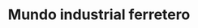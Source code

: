 ---
title: "Mundo industrial ferretero"
url: /barcelona/mundo-industrial-ferretero/
shop: hardware
---